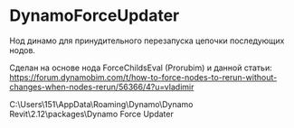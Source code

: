 # DynamoForceUpdater

Нод динамо для принудительного перезапуска цепочки последующих нодов.

Сделан на основе нода ForceChildsEval (Prorubim) и данной статьи: 
https://forum.dynamobim.com/t/how-to-force-nodes-to-rerun-without-changes-when-nodes-rerun/56366/4?u=vladimir


C:\Users\151\AppData\Roaming\Dynamo\Dynamo Revit\2.12\packages\Dynamo Force Updater
